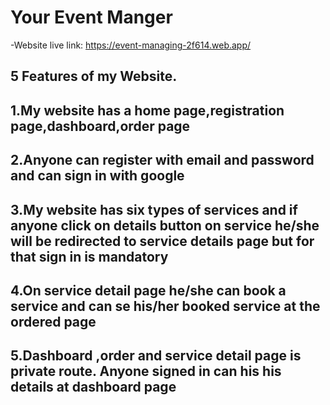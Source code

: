 # Your Event Manger
-Website live link: https://event-managing-2f614.web.app/


## 5 Features of my Website.
## 1.My website has a home page,registration page,dashboard,order page
## 2.Anyone can register with email and password and can sign in with google
## 3.My website has six types of services and if anyone click on details button on service he/she will be redirected to service details page but for that sign in is mandatory
## 4.On service detail page he/she can book a service and can se his/her booked service at the ordered page
## 5.Dashboard ,order and service detail page is private route. Anyone signed in can his his details at dashboard page
